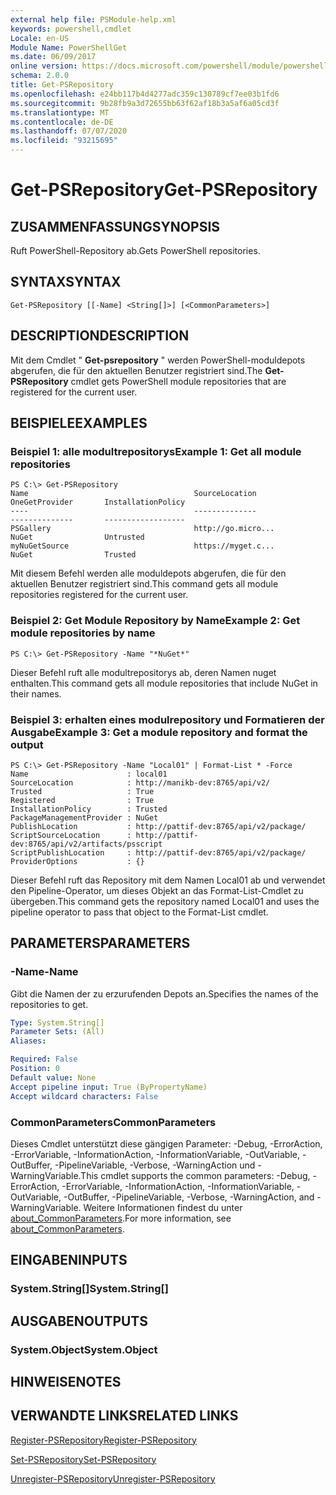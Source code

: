 ```yaml
---
external help file: PSModule-help.xml
keywords: powershell,cmdlet
Locale: en-US
Module Name: PowerShellGet
ms.date: 06/09/2017
online version: https://docs.microsoft.com/powershell/module/powershellget/get-psrepository?view=powershell-7.1&WT.mc_id=ps-gethelp
schema: 2.0.0
title: Get-PSRepository
ms.openlocfilehash: e24bb117b4d4277adc359c130789cf7ee03b1fd6
ms.sourcegitcommit: 9b28fb9a3d72655bb63f62af18b3a5af6a05cd3f
ms.translationtype: MT
ms.contentlocale: de-DE
ms.lasthandoff: 07/07/2020
ms.locfileid: "93215695"
---
```

# <span data-ttu-id="5f1ff-103">Get-PSRepository</span><span class="sxs-lookup"><span data-stu-id="5f1ff-103">Get-PSRepository</span></span>

## <span data-ttu-id="5f1ff-104">ZUSAMMENFASSUNG</span><span class="sxs-lookup"><span data-stu-id="5f1ff-104">SYNOPSIS</span></span>
<span data-ttu-id="5f1ff-105">Ruft PowerShell-Repository ab.</span><span class="sxs-lookup"><span data-stu-id="5f1ff-105">Gets PowerShell repositories.</span></span>

## <span data-ttu-id="5f1ff-106">SYNTAX</span><span class="sxs-lookup"><span data-stu-id="5f1ff-106">SYNTAX</span></span>

```
Get-PSRepository [[-Name] <String[]>] [<CommonParameters>]
```

## <span data-ttu-id="5f1ff-107">DESCRIPTION</span><span class="sxs-lookup"><span data-stu-id="5f1ff-107">DESCRIPTION</span></span>

<span data-ttu-id="5f1ff-108">Mit dem Cmdlet " **Get-psrepository** " werden PowerShell-moduldepots abgerufen, die für den aktuellen Benutzer registriert sind.</span><span class="sxs-lookup"><span data-stu-id="5f1ff-108">The **Get-PSRepository** cmdlet gets PowerShell module repositories that are registered for the current user.</span></span>

## <span data-ttu-id="5f1ff-109">BEISPIELE</span><span class="sxs-lookup"><span data-stu-id="5f1ff-109">EXAMPLES</span></span>

### <span data-ttu-id="5f1ff-110">Beispiel 1: alle modultrepositorys</span><span class="sxs-lookup"><span data-stu-id="5f1ff-110">Example 1: Get all module repositories</span></span>

```
PS C:\> Get-PSRepository
Name                                     SourceLocation                                     OneGetProvider       InstallationPolicy
----                                     --------------                                     --------------       ------------------
PSGallery                                http://go.micro...                                 NuGet                Untrusted
myNuGetSource                            https://myget.c...                                 NuGet                Trusted
```

<span data-ttu-id="5f1ff-111">Mit diesem Befehl werden alle moduldepots abgerufen, die für den aktuellen Benutzer registriert sind.</span><span class="sxs-lookup"><span data-stu-id="5f1ff-111">This command gets all module repositories registered for the current user.</span></span>

### <span data-ttu-id="5f1ff-112">Beispiel 2: Get Module Repository by Name</span><span class="sxs-lookup"><span data-stu-id="5f1ff-112">Example 2: Get module repositories by name</span></span>

```
PS C:\> Get-PSRepository -Name "*NuGet*"
```

<span data-ttu-id="5f1ff-113">Dieser Befehl ruft alle modultrepositorys ab, deren Namen nuget enthalten.</span><span class="sxs-lookup"><span data-stu-id="5f1ff-113">This command gets all module repositories that include NuGet in their names.</span></span>

### <span data-ttu-id="5f1ff-114">Beispiel 3: erhalten eines modulrepository und Formatieren der Ausgabe</span><span class="sxs-lookup"><span data-stu-id="5f1ff-114">Example 3: Get a module repository and format the output</span></span>

```
PS C:\> Get-PSRepository -Name "Local01" | Format-List * -Force
Name                      : local01
SourceLocation            : http://manikb-dev:8765/api/v2/
Trusted                   : True
Registered                : True
InstallationPolicy        : Trusted
PackageManagementProvider : NuGet
PublishLocation           : http://pattif-dev:8765/api/v2/package/
ScriptSourceLocation      : http://pattif-dev:8765/api/v2/artifacts/psscript
ScriptPublishLocation     : http://pattif-dev:8765/api/v2/package/
ProviderOptions           : {}
```

<span data-ttu-id="5f1ff-115">Dieser Befehl ruft das Repository mit dem Namen Local01 ab und verwendet den Pipeline-Operator, um dieses Objekt an das Format-List-Cmdlet zu übergeben.</span><span class="sxs-lookup"><span data-stu-id="5f1ff-115">This command gets the repository named Local01 and uses the pipeline operator to pass that object to the Format-List cmdlet.</span></span>

## <span data-ttu-id="5f1ff-116">PARAMETERS</span><span class="sxs-lookup"><span data-stu-id="5f1ff-116">PARAMETERS</span></span>

### <span data-ttu-id="5f1ff-117">-Name</span><span class="sxs-lookup"><span data-stu-id="5f1ff-117">-Name</span></span>

<span data-ttu-id="5f1ff-118">Gibt die Namen der zu erzurufenden Depots an.</span><span class="sxs-lookup"><span data-stu-id="5f1ff-118">Specifies the names of the repositories to get.</span></span>

```yaml
Type: System.String[]
Parameter Sets: (All)
Aliases:

Required: False
Position: 0
Default value: None
Accept pipeline input: True (ByPropertyName)
Accept wildcard characters: False
```

### <span data-ttu-id="5f1ff-119">CommonParameters</span><span class="sxs-lookup"><span data-stu-id="5f1ff-119">CommonParameters</span></span>

<span data-ttu-id="5f1ff-120">Dieses Cmdlet unterstützt diese gängigen Parameter: -Debug, -ErrorAction, -ErrorVariable, -InformationAction, -InformationVariable, -OutVariable, -OutBuffer, -PipelineVariable, -Verbose, -WarningAction und -WarningVariable.</span><span class="sxs-lookup"><span data-stu-id="5f1ff-120">This cmdlet supports the common parameters: -Debug, -ErrorAction, -ErrorVariable, -InformationAction, -InformationVariable, -OutVariable, -OutBuffer, -PipelineVariable, -Verbose, -WarningAction, and -WarningVariable.</span></span> <span data-ttu-id="5f1ff-121">Weitere Informationen findest du unter [about_CommonParameters](https://go.microsoft.com/fwlink/?LinkID=113216).</span><span class="sxs-lookup"><span data-stu-id="5f1ff-121">For more information, see [about_CommonParameters](https://go.microsoft.com/fwlink/?LinkID=113216).</span></span>

## <span data-ttu-id="5f1ff-122">EINGABEN</span><span class="sxs-lookup"><span data-stu-id="5f1ff-122">INPUTS</span></span>

### <span data-ttu-id="5f1ff-123">System.String[]</span><span class="sxs-lookup"><span data-stu-id="5f1ff-123">System.String[]</span></span>

## <span data-ttu-id="5f1ff-124">AUSGABEN</span><span class="sxs-lookup"><span data-stu-id="5f1ff-124">OUTPUTS</span></span>

### <span data-ttu-id="5f1ff-125">System.Object</span><span class="sxs-lookup"><span data-stu-id="5f1ff-125">System.Object</span></span>

## <span data-ttu-id="5f1ff-126">HINWEISE</span><span class="sxs-lookup"><span data-stu-id="5f1ff-126">NOTES</span></span>

## <span data-ttu-id="5f1ff-127">VERWANDTE LINKS</span><span class="sxs-lookup"><span data-stu-id="5f1ff-127">RELATED LINKS</span></span>

[<span data-ttu-id="5f1ff-128">Register-PSRepository</span><span class="sxs-lookup"><span data-stu-id="5f1ff-128">Register-PSRepository</span></span>](Register-PSRepository.md)

[<span data-ttu-id="5f1ff-129">Set-PSRepository</span><span class="sxs-lookup"><span data-stu-id="5f1ff-129">Set-PSRepository</span></span>](Set-PSRepository.md)

[<span data-ttu-id="5f1ff-130">Unregister-PSRepository</span><span class="sxs-lookup"><span data-stu-id="5f1ff-130">Unregister-PSRepository</span></span>](Unregister-PSRepository.md)

